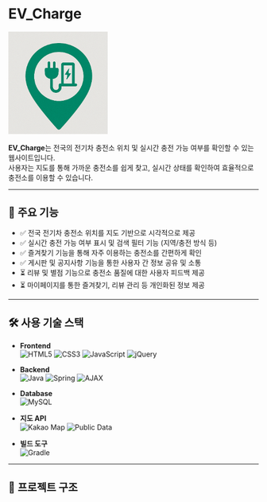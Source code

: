 # EV_Charge 
<img src="EV_Charge/src/main/resources/static/image/EV_Charge.png" alt="EV Charge 로고" width="200"/>

**EV_Charge**는 전국의 전기차 충전소 위치 및 실시간 충전 가능 여부를 확인할 수 있는 웹사이트입니다.  
사용자는 지도를 통해 가까운 충전소를 쉽게 찾고, 실시간 상태를 확인하여 효율적으로 충전소를 이용할 수 있습니다.

---

## 🌟 주요 기능

- ✅ 전국 전기차 충전소 위치를 지도 기반으로 시각적으로 제공  
- ✅ 실시간 충전 가능 여부 표시 및 검색 필터 기능 (지역/충전 방식 등)
- ✅ 즐겨찾기 기능을 통해 자주 이용하는 충전소를 간편하게 확인  
- ✅ 게시판 및 공지사항 기능을 통한 사용자 간 정보 공유 및 소통
- ⏳ 리뷰 및 별점 기능으로 충전소 품질에 대한 사용자 피드백 제공   
- ⏳ 마이페이지를 통한 즐겨찾기, 리뷰 관리 등 개인화된 정보 제공


---

## 🛠 사용 기술 스택

- **Frontend** <br>
![HTML5](https://img.shields.io/badge/HTML5-E34F26?style=flat&logo=html5&logoColor=white)
![CSS3](https://img.shields.io/badge/CSS3-1572B6?style=flat&logo=css3&logoColor=white)
![JavaScript](https://img.shields.io/badge/JavaScript-F7DF1E?style=flat&logo=javascript&logoColor=black)
![jQuery](https://img.shields.io/badge/jQuery-0769AD?style=flat&logo=jquery&logoColor=white)

- **Backend**<br>
![Java](https://img.shields.io/badge/Java-17-007396?style=flat&logo=java&logoColor=white)
![Spring](https://img.shields.io/badge/Spring-6DB33F?style=flat&logo=spring&logoColor=white)
![AJAX](https://img.shields.io/badge/AJAX-0054A6?style=flat&logo=code&logoColor=white)

- **Database** <br>
![MySQL](https://img.shields.io/badge/MySQL-005C84?style=flat&logo=mysql&logoColor=white)

- **지도 API** <br>
![Kakao Map](https://img.shields.io/badge/Kakao%20Map-FFCD00?style=flat&logo=kakaotalk&logoColor=black)
![Public Data](https://img.shields.io/badge/Public%20Data%20API-0064FF?style=flat&logo=data&logoColor=white)

- **빌드 도구** <br>
![Gradle](https://img.shields.io/badge/Gradle-02303A?style=flat&logo=gradle&logoColor=white)

---

## 📁 프로젝트 구조
